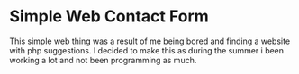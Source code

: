 # Simple Web Contact Form
 This simple web thing was a result of me being bored and finding a website with php suggestions. I decided to make this as during the summer i been working a lot and not been programming as much.
